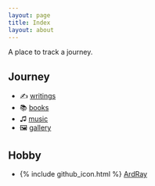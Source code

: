 ```yaml
---
layout: page
title: Index
layout: about
---
```


A place to track a journey.

## Journey
<ul class="contact-list">
    <li>✍️ <a href="/posts">writings</a></li>
    <li>📚 <a href="/books">books</a></li>
    <li>♫ <a href="/music">music</a></li>
    <li>🖼️ <a href="/gallery">gallery</a></li>
</ul>

## Hobby
<ul class="contact-list">
    <li>{% include github_icon.html %} <a href="https://github.com/ArdRay/">ArdRay</a></li>
</ul>
